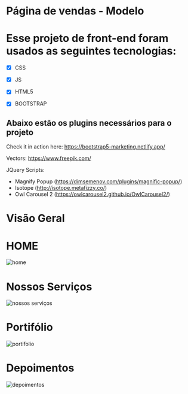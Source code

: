 # Página de vendas - Modelo

# Esse projeto de front-end foram usados as seguintes tecnologias:

- [x] CSS
- [x] JS
- [x] HTML5
- [x] BOOTSTRAP


## Abaixo estão os plugins necessários para o projeto

Check it in action here: https://bootstrap5-marketing.netlify.app/

Vectors: https://www.freepik.com/

JQuery Scripts:
- Magnify Popup (https://dimsemenov.com/plugins/magnific-popup/)
- Isotope (http://isotope.metafizzy.co/)
- Owl Carousel 2 (https://owlcarousel2.github.io/OwlCarousel2/)

# Visão Geral

# HOME
![home](https://user-images.githubusercontent.com/80841522/122411989-955ff700-cf5b-11eb-87ec-ab9f528eb299.png)

# Nossos Serviços

![nossos serviços](https://user-images.githubusercontent.com/80841522/122412120-b0cb0200-cf5b-11eb-821c-73ea93cc7fd6.png)

# Portifólio

![portifolio](https://user-images.githubusercontent.com/80841522/122412268-cdffd080-cf5b-11eb-9311-f3a3ee6a8bf4.png)

# Depoimentos

![depoimentos](https://user-images.githubusercontent.com/80841522/122412366-dfe17380-cf5b-11eb-91b8-ecb7ac0a3b6a.png)
